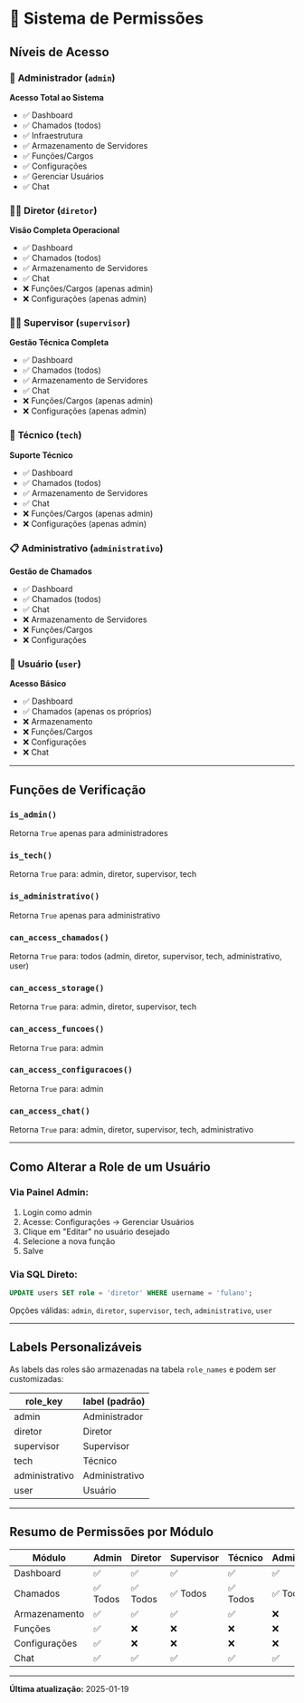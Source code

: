 # 🔐 Sistema de Permissões

## Níveis de Acesso

### 👑 **Administrador** (`admin`)
**Acesso Total ao Sistema**
- ✅ Dashboard
- ✅ Chamados (todos)
- ✅ Infraestrutura
- ✅ Armazenamento de Servidores
- ✅ Funções/Cargos
- ✅ Configurações
- ✅ Gerenciar Usuários
- ✅ Chat

### 👨‍💼 **Diretor** (`diretor`)
**Visão Completa Operacional**
- ✅ Dashboard
- ✅ Chamados (todos)
- ✅ Armazenamento de Servidores
- ✅ Chat
- ❌ Funções/Cargos (apenas admin)
- ❌ Configurações (apenas admin)

### 👨‍🏫 **Supervisor** (`supervisor`)
**Gestão Técnica Completa**
- ✅ Dashboard
- ✅ Chamados (todos)
- ✅ Armazenamento de Servidores
- ✅ Chat
- ❌ Funções/Cargos (apenas admin)
- ❌ Configurações (apenas admin)

### 🔧 **Técnico** (`tech`)
**Suporte Técnico**
- ✅ Dashboard
- ✅ Chamados (todos)
- ✅ Armazenamento de Servidores
- ✅ Chat
- ❌ Funções/Cargos (apenas admin)
- ❌ Configurações (apenas admin)

### 📋 **Administrativo** (`administrativo`)
**Gestão de Chamados**
- ✅ Dashboard
- ✅ Chamados (todos)
- ✅ Chat
- ❌ Armazenamento de Servidores
- ❌ Funções/Cargos
- ❌ Configurações

### 👤 **Usuário** (`user`)
**Acesso Básico**
- ✅ Dashboard
- ✅ Chamados (apenas os próprios)
- ❌ Armazenamento
- ❌ Funções/Cargos
- ❌ Configurações
- ❌ Chat

---

## Funções de Verificação

### `is_admin()`
Retorna `True` apenas para administradores

### `is_tech()`
Retorna `True` para: admin, diretor, supervisor, tech

### `is_administrativo()`
Retorna `True` apenas para administrativo

### `can_access_chamados()`
Retorna `True` para: todos (admin, diretor, supervisor, tech, administrativo, user)

### `can_access_storage()`
Retorna `True` para: admin, diretor, supervisor, tech

### `can_access_funcoes()`
Retorna `True` para: admin

### `can_access_configuracoes()`
Retorna `True` para: admin

### `can_access_chat()`
Retorna `True` para: admin, diretor, supervisor, tech, administrativo

---

## Como Alterar a Role de um Usuário

### Via Painel Admin:
1. Login como admin
2. Acesse: Configurações → Gerenciar Usuários
3. Clique em "Editar" no usuário desejado
4. Selecione a nova função
5. Salve

### Via SQL Direto:
```sql
UPDATE users SET role = 'diretor' WHERE username = 'fulano';
```

Opções válidas: `admin`, `diretor`, `supervisor`, `tech`, `administrativo`, `user`

---

## Labels Personalizáveis

As labels das roles são armazenadas na tabela `role_names` e podem ser customizadas:

| role_key | label (padrão) |
|----------|----------------|
| admin | Administrador |
| diretor | Diretor |
| supervisor | Supervisor |
| tech | Técnico |
| administrativo | Administrativo |
| user | Usuário |

---

## Resumo de Permissões por Módulo

| Módulo | Admin | Diretor | Supervisor | Técnico | Administrativo | Usuário |
|--------|-------|---------|------------|---------|----------------|---------|
| Dashboard | ✅ | ✅ | ✅ | ✅ | ✅ | ✅ |
| Chamados | ✅ Todos | ✅ Todos | ✅ Todos | ✅ Todos | ✅ Todos | ✅ Próprios |
| Armazenamento | ✅ | ✅ | ✅ | ✅ | ❌ | ❌ |
| Funções | ✅ | ❌ | ❌ | ❌ | ❌ | ❌ |
| Configurações | ✅ | ❌ | ❌ | ❌ | ❌ | ❌ |
| Chat | ✅ | ✅ | ✅ | ✅ | ✅ | ❌ |

---

**Última atualização:** 2025-01-19

